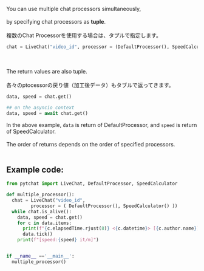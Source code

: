 You can use multiple chat processors simultaneously,<br>
<br>
by specifying chat processors as **tuple**.<br>
<br>
複数のChat Processorを使用する場合は、タプルで指定します。

```python
chat = LiveChat("video_id", processor = (DefaultProcessor(), SpeedCalculator()) )

```
<br><br>
The return values are also tuple.<br>
<br>
各々のptocessorの戻り値（加工後データ）もタブルで返ってきます。<br>
```python
data, speed = chat.get()

## on the asyncio context
data, speed = await chat.get()
```

In the above example, `data` is return of DefaultProcessor, and `speed` is return of SpeedCalculator.
<br>
<br>
The order of returns depends on the order of specified processors.
<br>
<br>
## Example code:
```python
from pytchat import LiveChat, DefaultProcessor, SpeedCalculator

def multiple_processor():
  chat = LiveChat("video_id",  
         processor = ( DefaultProcessor(), SpeedCalculator() ))
  while chat.is_alive():
    data, speed = chat.get()
    for c in data.items:
      print(f"{c.elapsedTime.rjust(8)} <{c.datetime}> [{c.author.name}]-{c.message}")
      data.tick()
    print(f"[speed:{speed} it/m]")


if __name__ =='__main__':
  multiple_processor()

```